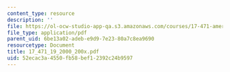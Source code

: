 ```yaml
---
content_type: resource
description: ''
file: https://ol-ocw-studio-app-qa.s3.amazonaws.com/courses/17-471-american-national-security-policy-fall-2002/52ecac3a4550fb58bef12392c24b9597_17_471_19_2000_200x.pdf
file_type: application/pdf
parent_uid: 6be13a02-adeb-e9d9-7e23-80a7c8ea9690
resourcetype: Document
title: 17_471_19_2000_200x.pdf
uid: 52ecac3a-4550-fb58-bef1-2392c24b9597
---
```

